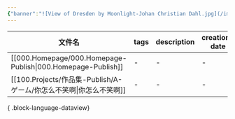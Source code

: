 ```yaml
---
{"banner":"![View of Dresden by Moonlight-Johan Christian Dahl.jpg](/img/user/700.Attachments/710.Banners/View%20of%20Dresden%20by%20Moonlight-Johan%20Christian%20Dahl.jpg)","dg-publish":true,"dg-home":"true","permalink":"/000-homepage/000-homepage-publish/","tags":["gardenEntry"],"dgPassFrontmatter":true}
---
```


| 文件名                                                            | tags | description | creation-date | completion-date |
| -------------------------------------------------------------- | ---- | ----------- | ------------- | --------------- |
| [[000.Homepage/000.Homepage-Publish\|000.Homepage-Publish]] | \-   | \-          | \-            | \-              |
| [[100.Projects/作品集-Publish/A-ゲーム/你怎么不笑啊\|你怎么不笑啊]]           | \-   | \-          | \-            | \-              |

{ .block-language-dataview}